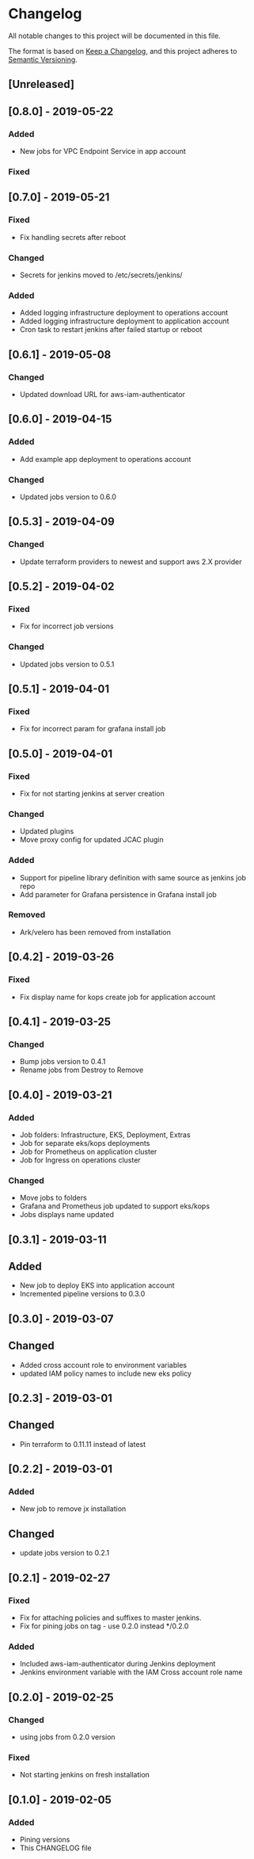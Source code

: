 # Changelog
All notable changes to this project will be documented in this file.

The format is based on [Keep a Changelog](https://keepachangelog.com/en/1.0.0/),
and this project adheres to [Semantic Versioning](https://semver.org/spec/v2.0.0.html).

## [Unreleased]

## [0.8.0] - 2019-05-22
### Added
- New jobs for VPC Endpoint Service in app account

### Fixed
## [0.7.0] - 2019-05-21
### Fixed
- Fix handling secrets after reboot 

### Changed
- Secrets for jenkins moved to /etc/secrets/jenkins/ 

### Added
- Added logging infrastructure deployment to operations account
- Added logging infrastructure deployment to application account
- Cron task to restart jenkins after failed startup or reboot

## [0.6.1] - 2019-05-08
### Changed
- Updated download URL for aws-iam-authenticator

## [0.6.0] - 2019-04-15
### Added
- Add example app deployment to operations account

### Changed 
- Updated jobs version to 0.6.0

## [0.5.3] - 2019-04-09
### Changed 
- Update terraform providers to newest and support aws 2.X provider

## [0.5.2] - 2019-04-02
### Fixed
- Fix for incorrect job versions

### Changed 
- Updated jobs version to 0.5.1

## [0.5.1] - 2019-04-01
### Fixed
- Fix for incorrect param for grafana install job

## [0.5.0] - 2019-04-01
### Fixed
- Fix for not starting jenkins at server creation

### Changed
- Updated plugins
- Move proxy config for updated JCAC plugin

### Added
- Support for pipeline library definition with same source as jenkins job repo 
- Add parameter for Grafana persistence in Grafana install job

### Removed
- Ark/velero has been removed from installation

## [0.4.2] - 2019-03-26
### Fixed
- Fix display name for kops create job for application account

## [0.4.1] - 2019-03-25
### Changed 
- Bump jobs version to 0.4.1
- Rename jobs from Destroy to Remove 

## [0.4.0] - 2019-03-21
### Added
- Job folders: Infrastructure, EKS, Deployment, Extras
- Job for separate eks/kops deployments
- Job for Prometheus on application cluster
- Job for Ingress on operations cluster

### Changed 
- Move jobs to folders
- Grafana and Prometheus job updated to support eks/kops
- Jobs displays name updated 

## [0.3.1] - 2019-03-11
## Added
- New job to deploy EKS into application account
- Incremented pipeline versions to 0.3.0

## [0.3.0] - 2019-03-07
## Changed 
- Added cross account role to environment variables
- updated IAM policy names to include new eks policy

## [0.2.3] - 2019-03-01
## Changed 
- Pin terraform to 0.11.11 instead of latest

## [0.2.2] - 2019-03-01
### Added
- New job to remove jx installation

## Changed 
- update jobs version to 0.2.1

## [0.2.1] - 2019-02-27
### Fixed
- Fix for attaching policies and suffixes to master jenkins.
- Fix for pining jobs on tag - use 0.2.0 instead */0.2.0
### Added
- Included aws-iam-authenticator during Jenkins deployment
- Jenkins environment variable with the IAM Cross account role name 

## [0.2.0] - 2019-02-25
### Changed
- using jobs from 0.2.0 version

### Fixed
- Not starting jenkins on fresh installation 

## [0.1.0] - 2019-02-05
### Added
- Pining versions
- This CHANGELOG file



